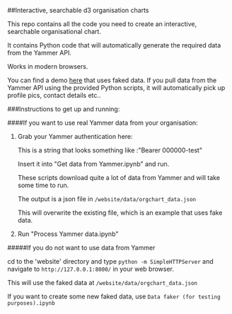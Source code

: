 ##Interactive, searchable d3 organisation charts

This repo contains all the code you need to create an interactive, searchable organisational chart.

It contains Python code that will automatically generate the required data from the Yammer API.  

Works in modern browsers.

You can find a demo [here](http://robinl.github.io/d3_orgchart_yammer/website/ "here") that uses faked data.  If you pull data from the Yammer API using the provided Python scripts, it will automatically pick up profile pics, contact details etc..


###Instructions to get up and running:

####If you want to use real Yammer data from your organisation:

1. Grab your Yammer authentication here:

    This is a string that looks something like :"Bearer 000000-test"

    Insert it into "Get data from Yammer.ipynb" and run.

    These scripts download quite a lot of data from Yammer and will take some time to run.

    The output is a json file in `/website/data/orgchart_data.json`

    This will overwrite the existing file, which is an example that uses fake data.

2.  Run "Process Yammer data.ipynb"


#####If you do not want to use data from Yammer

cd to the 'website' directory and type `python -m SimpleHTTPServer` and navigate to `http://127.0.0.1:8000/` in your web browser.

This will use the faked data at `/website/data/orgchart_data.json`

If you want to create some new faked data, use `Data faker (for testing purposes).ipynb`